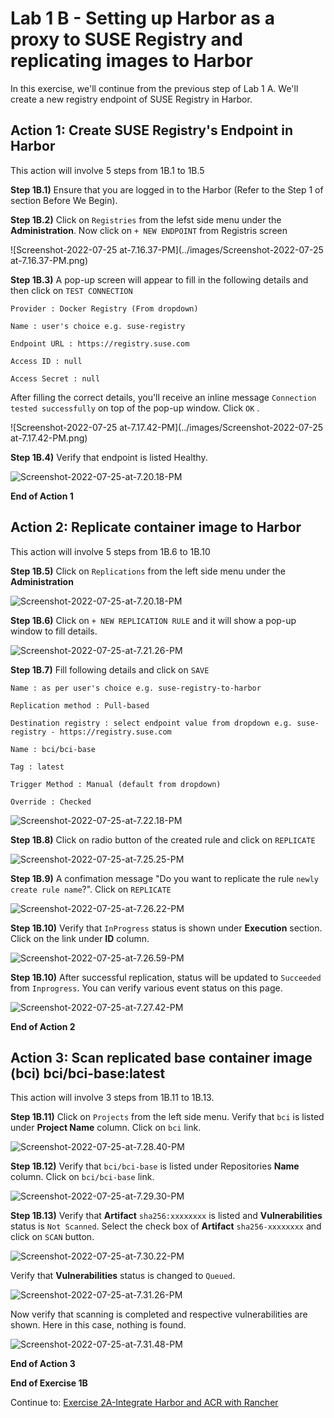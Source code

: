 # Lab 1 B - Setting up Harbor as a proxy to SUSE  Registry and replicating images to Harbor

In this exercise, we'll continue from the previous step of Lab 1 A. We'll create a new registry endpoint of SUSE Registry in Harbor. 



## Action 1: Create SUSE Registry's Endpoint in Harbor

This action will involve 5 steps from 1B.1 to 1B.5

**Step 1B.1)** Ensure that you are logged in to the Harbor (Refer to the Step 1 of section Before We Begin). 

**Step 1B.2)** Click on `Registries` from the lefst side menu under the **Administration**. Now click on `+ NEW ENDPOINT` from Registris screen

![Screenshot-2022-07-25 at-7.16.37-PM](../images/Screenshot-2022-07-25 at-7.16.37-PM.png)



**Step 1B.3)** A pop-up screen will appear to fill in the following details and then click on `TEST CONNECTION`

`Provider : Docker Registry (From dropdown)`

`Name : user's choice e.g. suse-registry`

`Endpoint URL : https://registry.suse.com`

`Access ID : null` 

`Access Secret : null`

After filling the correct details, you'll receive an inline message `Connection tested successfully` on top of the pop-up window. Click `OK` .

![Screenshot-2022-07-25 at-7.17.42-PM](../images/Screenshot-2022-07-25 at-7.17.42-PM.png)



**Step 1B.4)** Verify that endpoint is listed Healthy. 

![Screenshot-2022-07-25-at-7.20.18-PM](../images/Screenshot-2022-07-25-at-7.20.18-PM.png)

**End of Action 1**



## Action 2: Replicate container image to Harbor

This action will involve 5 steps from 1B.6 to 1B.10

**Step 1B.5)** Click on `Replications` from the left side menu under the **Administration**

![Screenshot-2022-07-25-at-7.20.18-PM](../images/Screenshot-2022-07-25-at-7.20.18-PM.png)



**Step 1B.6)** Click on `+ NEW REPLICATION RULE` and it will show a pop-up window to fill details.

![Screenshot-2022-07-25-at-7.21.26-PM](../images/Screenshot-2022-07-25-at-7.21.26-PM.png)



**Step 1B.7)** Fill following details and click on `SAVE`

`Name : as per user's choice e.g. suse-registry-to-harbor`

`Replication method : Pull-based`

`Destination registry : select endpoint value from dropdown e.g. suse-registry - https://registry.suse.com`

`Name : bci/bci-base`

`Tag : latest`

`Trigger Method : Manual (default from dropdown)`

`Override : Checked`

![Screenshot-2022-07-25-at-7.22.18-PM](../images/Screenshot-2022-07-25-at-7.22.18-PM.png)



**Step 1B.8)** Click on radio button of the created rule and click on `REPLICATE`

![Screenshot-2022-07-25-at-7.25.25-PM](../images/Screenshot-2022-07-25-at-7.25.25-PM.png)



**Step 1B.9)** A confimation message "Do you want to replicate the rule `newly create rule name`?". Click on `REPLICATE`

![Screenshot-2022-07-25-at-7.26.22-PM](../images/Screenshot-2022-07-25-at-7.26.22-PM-8759355.png)



**Step 1B.10)** Verify that `InProgress` status is shown under **Execution** section. Click on the link under **ID** column. 

![Screenshot-2022-07-25-at-7.26.59-PM](../images/Screenshot-2022-07-25-at-7.26.59-PM.png)



**Step 1B.10)** After successful replication, status will be updated to `Succeeded` from `Inprogress`. You can verify various event status on this page. 

![Screenshot-2022-07-25-at-7.27.42-PM](../images/Screenshot-2022-07-25-at-7.27.42-PM.png)

**End of Action 2**

## Action 3: Scan replicated base container image (bci) bci/bci-base:latest 

This action will involve 3 steps from 1B.11 to 1B.13. 



**Step 1B.11)** Click on `Projects` from the left side menu.  Verify that `bci` is listed under **Project Name** column. Click on `bci` link. 

![Screenshot-2022-07-25-at-7.28.40-PM](../images/Screenshot-2022-07-25-at-7.28.40-PM.png)



**Step 1B.12)** Verify that `bci/bci-base` is listed under Repositories **Name** column. Click on `bci/bci-base` link. 

![Screenshot-2022-07-25-at-7.29.30-PM](../images/Screenshot-2022-07-25-at-7.29.30-PM.png)



**Step 1B.13)** Verify that **Artifact** `sha256:xxxxxxxx` is listed and **Vulnerabilities** status is `Not Scanned`. Select the check box of **Artifact** `sha256-xxxxxxxx`  and click on `SCAN` button. 

![Screenshot-2022-07-25-at-7.30.22-PM](../images/Screenshot-2022-07-25-at-7.30.22-PM.png)



Verify that **Vulnerabilities** status is changed to `Queued`.

![Screenshot-2022-07-25-at-7.31.26-PM](../images/Screenshot-2022-07-25-at-7.31.26-PM.png)



Now verify that scanning is completed and respective vulnerabilities are shown. Here in this case, nothing is found. 

![Screenshot-2022-07-25-at-7.31.48-PM](../images/Screenshot-2022-07-25-at-7.31.48-PM.png)



**End of Action 3**

**End of Exercise 1B**

Continue to: [Exercise 2A-Integrate Harbor and ACR with Rancher](https://github.com/dsohk/rancher-private-registry-workshop/blob/main/docs/Exercise-02A-IntegrateHarborACRwithRancher.md)
